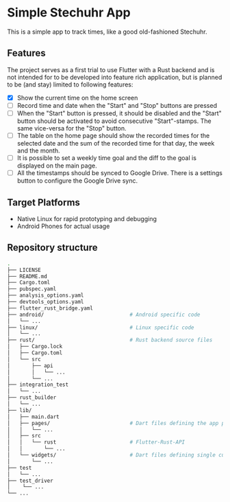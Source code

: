 # Simple Stechuhr App

This is a simple app to track times, like a good old-fashioned Stechuhr.

## Features

The project serves as a first trial to use Flutter with a Rust backend and is not intended for to be developed into feature rich application, but is planned to be (and stay) limited to following features:

- [x] Show the current time on the home screen
- [ ] Record time and date when the "Start" and "Stop" buttons are pressed
- [ ] When the "Start" button is pressed, it should be disabled and the "Start" button should be activated to avoid consecutive "Start"-stamps. The same vice-versa for the "Stop" button.
- [ ] The table on the home page should show the recorded times for the selected date and the sum of the recorded time for that day, the week and the month.
- [ ] It is possible to set a weekly time goal and the diff to the goal is displayed on the main page.
- [ ] All the timestamps should be synced to Google Drive. There is a settings button to configure the Google Drive sync.

## Target Platforms

* Native Linux for rapid prototyping and debugging
* Android Phones for actual usage

## Repository structure

```bash
.
├── LICENSE
├── README.md
├── Cargo.toml
├── pubspec.yaml
├── analysis_options.yaml
├── devtools_options.yaml
├── flutter_rust_bridge.yaml
├── android/                            # Android specific code
│   └── ...
├── linux/                              # Linux specific code
│   └── ...
├── rust/                               # Rust backend source files
│   ├── Cargo.lock
│   ├── Cargo.toml
│   └── src
│       ├── api
│       │   └── ...
│       └── ...
├── integration_test
│   └── ...
├── rust_builder
│   └── ...
├── lib/
│   ├── main.dart
│   ├── pages/                          # Dart files defining the app pages
│   │   └── ...
│   ├── src
│   │   └── rust                        # Flutter-Rust-API
│   │       └── ...
│   └── widgets/                        # Dart files defining single custom elements of a page, i.e., custom widgets
│       └── ...
├── test
│   └── ...
├── test_driver
│    └── ...
└── ...
```
